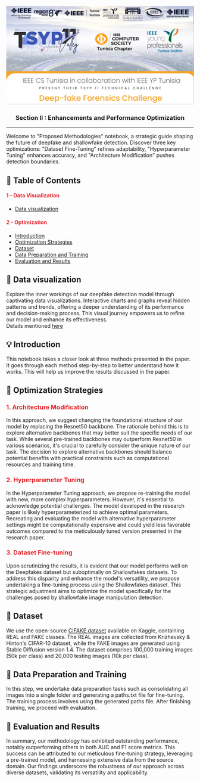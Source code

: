 <p align="center">
  <a href="" rel="noopener">
 <img src="Optimization/images/tsyp.png" alt="Project logo"></a>
</p>
<h3 align="center">Section II : Enhancements and Performance Optimization</h3>

<div align="center">


</div>

---

<p align=""> Welcome to "Proposed Methodologies" notebook, a strategic guide shaping the future of deepfake and shallowfake detection. Discover three key optimizations: "Dataset Fine-Tuning" refines adaptability, "Hyperparameter Tuning" enhances accuracy, and "Architecture Modification" pushes detection boundaries.
    <br> 
</p>

## 📝 Table of Contents
#### <span style="color:#E3242B" > 1 - Data Visualization </span>
- [Data visualization](#data_visualization)
#### <span style="color:#E3242B" > 2 - Optimization </span>
- [Introduction](#introduction)
- [Optimization Strategies](#optimization)
- [Dataset](#dataset)
- [Data Preparation and Training](#data_prep)
- [Evaluation and Results](#evaluation)

## 🧐 Data visualization <a name = "data_visualization"></a>

Explore the inner workings of our deepfake detection model through captivating data visualizations. Interactive charts and graphs reveal hidden patterns and trends, offering a deeper understanding of its performance and decision-making process. This visual journey empowers us to refine our model and enhance its effectiveness.
<br>Details mentioned [here](Data_Visualization/README.Md)

## 💡 Introduction <a name = "introduction"></a>

This notebook takes a closer look at three methods presented in the paper. It goes through each method step-by-step to better understand how it works. This will help us improve the results discussed in the paper.


## 🏁 Optimization Strategies <a name = "optimization"></a>
### <span style="color:#E3242B" > 1. Architecture Modification  </span>


In this approach, we suggest changing the foundational structure of our model by replacing the Resnet50 backbone. The rationale behind this is to explore alternative backbones that may better suit the specific needs of our task. While several pre-trained backbones may outperform Resnet50 in various scenarios, it's crucial to carefully consider the unique nature of our task. The decision to explore alternative backbones should balance potential benefits with practical constraints such as computational resources and training time.

### <span style="color:#E3242B" > 2. Hyperparameter Tuning   </span>

In the Hyperparameter Tuning approach, we propose re-training the model with new, more complex hyperparameters. However, it's essential to acknowledge potential challenges. The model developed in the research paper is likely hyperparameterized to achieve optimal parameters. Recreating and evaluating the model with alternative hyperparameter settings might be computationally expensive and could yield less favorable outcomes compared to the meticulously tuned version presented in the research paper.

### <span style="color:#E3242B" > 3. Dataset Fine-tuning    </span>

Upon scrutinizing the results, it is evident that our model performs well on the Deepfakes dataset but suboptimally on Shallowfakes datasets. To address this disparity and enhance the model's versatility, we propose undertaking a fine-tuning process using the Shallowfakes dataset. This strategic adjustment aims to optimize the model specifically for the challenges posed by shallowfake image manipulation detection.


## 🔧 Dataset <a name = "dataset"></a>

We use the open-source [CIFAKE dataset](https://www.kaggle.com/datasets/birdy654/cifake-real-and-ai-generated-synthetic-images/data) available on Kaggle, containing REAL and FAKE classes. The REAL images are collected from Krizhevsky & Hinton's CIFAR-10 dataset, while the FAKE images are generated using Stable Diffusion version 1.4. The dataset comprises 100,000 training images (50k per class) and 20,000 testing images (10k per class).

## 🎈 Data Preparation and Training <a name="data_prep"></a>

In this step, we undertake data preparation tasks such as consolidating all images into a single folder and generating a paths.txt file for fine-tuning. The training process involves using the generated paths file. After finishing training, we proceed with evaluation.

## 🚀 Evaluation and Results <a name = "evaluation"></a>

In summary, our methodology has exhibited outstanding performance, notably outperforming others in both AUC and F1 score metrics. This success can be attributed to our meticulous fine-tuning strategy, leveraging a pre-trained model, and harnessing extensive data from the source domain. Our findings underscore the robustness of our approach across diverse datasets, validating its versatility and applicability.
